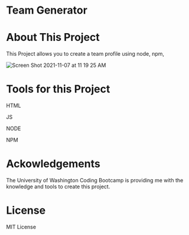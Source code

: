 # Team Generator

# About This Project

This Project allows you to create a team profile using node, npm,

![Screen Shot 2021-11-07 at 11 19 25 AM](https://user-images.githubusercontent.com/84559394/140658799-27aa4134-3cd6-4113-911c-dc8796f740dc.png)

# Tools for this Project

HTML

JS

NODE

NPM

# Ackowledgements

The University of Washington Coding Bootcamp is providing me with the knowledge and tools to create this project.

# License 

MIT License
